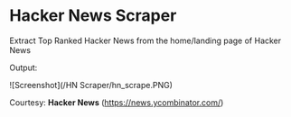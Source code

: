 # Hacker News Scraper

Extract Top Ranked Hacker News from the home/landing page of Hacker News

Output:<br />

![Screenshot](/HN Scraper/hn_scrape.PNG)

Courtesy: **Hacker News** (https://news.ycombinator.com/) 
